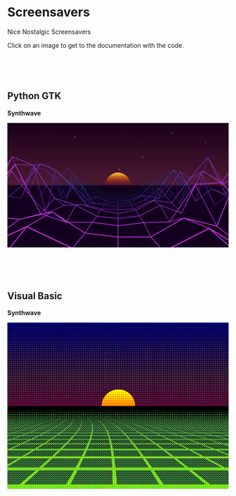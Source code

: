 # Screensavers
Nice Nostalgic Screensavers

Click on an image to get to the documentation with the code.

<br/><br/><br/>

## Python GTK


**Synthwave**

[![Synthwave](pygtk/images/synthwave.png)](pygtk/doc/synthwave.md)

<br/><br/><br/>

## Visual Basic

**Synthwave**

[![Synthwave](vb/images/synth.png)](vb/doc/synth.md)
